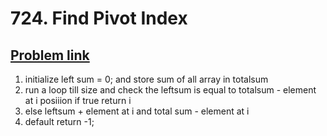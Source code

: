 <h1>724. Find Pivot Index</h1>
<h2><a href="https://leetcode.com/problems/find-pivot-index/description/" target="_blank" >Problem link</a></h2>

1. initialize left sum = 0; and store sum of all array in totalsum
2. run a loop till size and check the leftsum is equal to totalsum - element at i posiiion if true return i
3. else leftsum + element at i and total sum - element at i
4. default return -1;